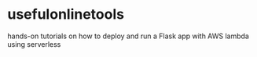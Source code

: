 # usefulonlinetools
hands-on tutorials on how to deploy and run a Flask app with AWS lambda using serverless
